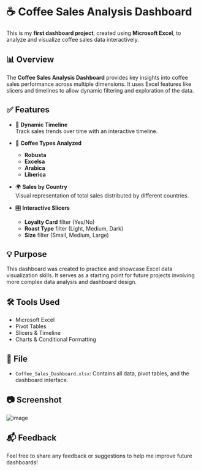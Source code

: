 # ☕ Coffee Sales Analysis Dashboard

This is my **first dashboard project**, created using **Microsoft Excel**, to analyze and visualize coffee sales data interactively.

## 📊 Overview

The **Coffee Sales Analysis Dashboard** provides key insights into coffee sales performance across multiple dimensions. It uses Excel features like slicers and timelines to allow dynamic filtering and exploration of the data.

## ✅ Features

- 📅 **Dynamic Timeline**  
  Track sales trends over time with an interactive timeline.

- 🫘 **Coffee Types Analyzed**  
  - **Robusta**
  - **Excelsa**
  - **Arabica**
  - **Liberica**

- 🌍 **Sales by Country**  
  Visual representation of total sales distributed by different countries.

- 🎛️ **Interactive Slicers**  
  - **Loyalty Card** filter (Yes/No)
  - **Roast Type** filter (Light, Medium, Dark)
  - **Size** filter (Small, Medium, Large)

## 💡 Purpose

This dashboard was created to practice and showcase Excel data visualization skills. It serves as a starting point for future projects involving more complex data analysis and dashboard design.

## 🛠️ Tools Used

- Microsoft Excel
- Pivot Tables
- Slicers & Timeline
- Charts & Conditional Formatting

## 📁 File

- `Coffee_Sales_Dashboard.xlsx`: Contains all data, pivot tables, and the dashboard interface.

## 📷 Screenshot

![image](https://github.com/user-attachments/assets/1e5708ce-4c5c-48f9-89c9-befcb4c3aebe)


## 📬 Feedback

Feel free to share any feedback or suggestions to help me improve future dashboards!

